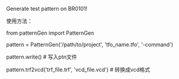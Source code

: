 Generate test pattern on BR0101!

使用方法：

from patternGen import PatternGen

pattern = PatternGen('/path/to/project', 'tfo_name.tfo', '-command')

pattern.write()  # 写入ptn文件

pattern.trf2vcd('trf_file.trf', 'vcd_file.vcd')  # 转换成vcd格式
